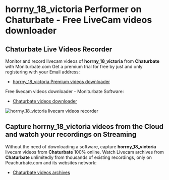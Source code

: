 # horrny_18_victoria Performer on Chaturbate - Free LiveCam videos downloader

## Chaturbate Live Videos Recorder

Monitor and record livecam videos of **horrny_18_victoria** from **Chaturbate** with Moniturbate.com
Get a premium trial for free by just and only registering with your Email address:
* [horrny_18_victoria Premium videos downloader](https://moniturbate.com/request-demo-licence-key.html)

Free livecam videos downloader - Moniturbate Software:
* [Chaturbate videos downloader](https://moniturbate.com/moniturbate-download-software.html)

![horrny_18_victoria livecam videos recorder](https://peachurnet.com/templates/moniturbate-software.png)


## Capture horrny_18_victoria videos from the Cloud and watch your recordings on Streaming

Without the need of downloading a software, capture **horrny_18_victoria** livecam videos from **Chaturbate** 100% online.
Watch Livecam archives from **Chaturbate** unlimitedly from thousands of existing recordings, only on Peachurbate.com and its websites network:
* [Chaturbate videos archives](https://peachurnet.com/)